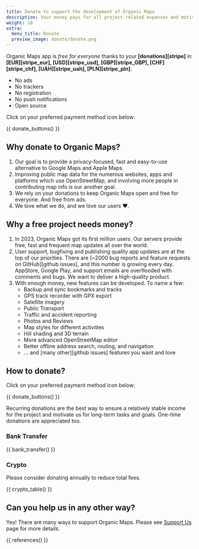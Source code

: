```yaml
---
title: Donate to support the development of Organic Maps
description: Your money pays for all project-related expenses and motivates us to improve Organic Maps.
weight: 10
extra:
  menu_title: Donate
  preview_image: donate/donate.png
---
```


Organic Maps app is _free for everyone_ thanks to your **[donations][stripe]** in **[EUR][stripe_eur], [USD][stripe_usd], [GBP][stripe_GBP], [CHF][stripe_chf], [UAH][stripe_uah], [PLN][stripe_pln]**:

- No ads
- No trackers
- No registration
- No push notifications
- Open source

Click on your preferred payment method icon below:

{{ donate_buttons() }}

## Why donate to Organic Maps?

1. Our goal is to provide a privacy-focused, fast and easy-to-use alternative to Google Maps and Apple Maps.
2. Improving public map data for the numerous websites, apps and platforms which use OpenStreetMap, and involving more people in contributing map info is our another goal.
3. We rely on your donations to keep Organic Maps open and free for everyone.
   And free from ads.
4. We love what we do, and we love our users ❤️.

## Why a free project needs money?

1. In 2023, Organic Maps got its first million users.
   Our servers provide free, fast and frequent map updates all over the world.
2. User support, bugfixing and publishing quality app updates are at the top of our priorities.
   There are [~2000 bug reports and feature requests on GitHub][github issues], and this number is growing every day.
   AppStore, Google Play, and support emails are overflooded with comments and bugs. We want to deliver a high-quality product.
3. With enough money, new features can be developed. To name a few:
   - Backup and sync bookmarks and tracks
   - GPS track recorder with GPX export
   - Satellite imagery
   - Public Transport
   - Traffic and accident reporting
   - Photos and Reviews
   - Map styles for different activities
   - Hill shading and 3D terrain
   - More advanced OpenStreetMap editor
   - Better offline address search, routing, and navigation
   - … and [many other][github issues] features you want and love

## How to donate?

Click on your preferred payment method icon below:

{{ donate_buttons() }}

Recurring donations are the best way to ensure a relatively stable income for
the project and motivate us for long-term tasks and goals. One-time donations
are appreciated too.

### Bank Transfer

{{ bank_transfer() }}

### Crypto

Please consider donating annually to reduce total fees.

{{ crypto_table() }}

## Can you help us in any other way?

Yes! There are many ways to support Organic Maps. Please see
[Support Us](@/support-us/index.md) page for more details.

{{ references() }}